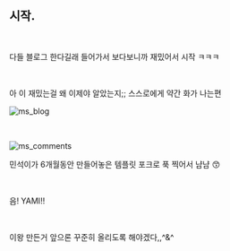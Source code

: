 ## 시작.
<br>

다들 블로그 한다길래 들어가서 보다보니까 재밌어서 시작 ㅋㅋㅋ

<br>

아 이 재밌는걸 왜 이제야 알았는지;; 스스로에게 약간 화가 나는편

![ms_blog](https://user-images.githubusercontent.com/97441976/195007112-c9d1ba23-c457-4412-a10f-31f0cbe8f2b9.jpeg)

<br>

![ms_comments](https://user-images.githubusercontent.com/97441976/195011625-7e8ab855-de65-42e5-9e86-d605ffb90928.jpg)

민석이가 6개월동안 만들어놓은 템플릿 포크로 푹 찍어서 냠냠 😙

<br>

음! YAMI!!

<br>

이왕 만든거 앞으론 꾸준히 올리도록 해야겠다,,^&^
